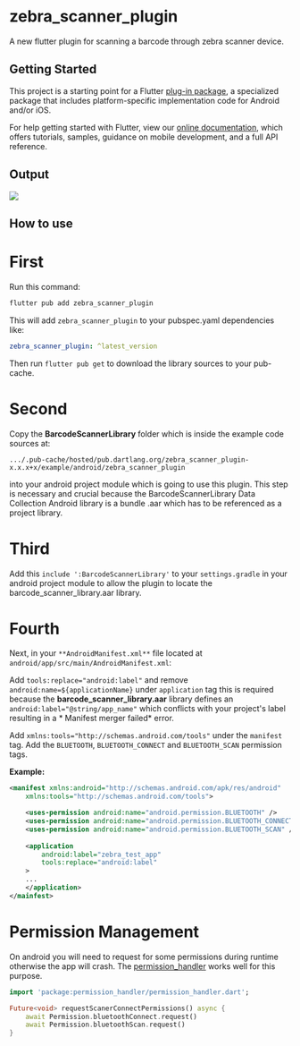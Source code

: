 # zebra_scanner_plugin

A new flutter plugin for scanning a barcode through zebra scanner device.

## Getting Started

This project is a starting point for a Flutter
[plug-in package](https://flutter.dev/developing-packages/), a specialized package that includes
platform-specific implementation code for Android and/or iOS.

For help getting started with Flutter, view our
[online documentation](https://flutter.dev/docs), which offers tutorials, samples, guidance on
mobile development, and a full API reference.

## Output

<img src="https://github.com/sanketwarule/zebra_scanner_plugin/raw/master/zebra_scanner_plugin_example_output.gif"/>

## How to use

# First

Run this command:

```bash
flutter pub add zebra_scanner_plugin
```

This will add `zebra_scanner_plugin` to your pubspec.yaml dependencies like:

```yaml
zebra_scanner_plugin: ^latest_version
```

Then run `flutter pub get` to download the library sources to your pub-cache.

# Second

Copy the **BarcodeScannerLibrary** folder which is inside the example code sources at:

`.../.pub-cache/hosted/pub.dartlang.org/zebra_scanner_plugin-x.x.x+x/example/android/zebra_scanner_plugin`

into your android project module which is going to use this plugin. This step is necessary and
crucial because the BarcodeScannerLibrary Data Collection Android library is a bundle .aar which has
to be referenced as a project library.

# Third

Add this `include ':BarcodeScannerLibrary'` to your `settings.gradle` in your android project module
to allow the plugin to locate the barcode_scanner_library.aar library.

# Fourth

Next, in your `**AndroidManifest.xml**` file located at `android/app/src/main/AndroidManifest.xml`:

Add `tools:replace="android:label"` and remove `android:name=${applicationName}` under `application` tag this is
required because the **barcode_scanner_library.aar** library defines 
an `android:label="@string/app_name"` which conflicts with your project's label resulting in a *
Manifest merger failed* error.

Add `xmlns:tools="http://schemas.android.com/tools"` under the `manifest` tag.
Add the `BLUETOOTH`, `BLUETOOTH_CONNECT` and `BLUETOOTH_SCAN` permission tags.

**Example:**
```xml
<manifest xmlns:android="http://schemas.android.com/apk/res/android"
    xmlns:tools="http://schemas.android.com/tools">

    <uses-permission android:name="android.permission.BLUETOOTH" />
    <uses-permission android:name="android.permission.BLUETOOTH_CONNECT" />
    <uses-permission android:name="android.permission.BLUETOOTH_SCAN" />
    
    <application
        android:label="zebra_test_app"
        tools:replace="android:label"
    >
    ...
    </application>
</mainfest>
```

# Permission Management

On android you will need to request for some permissions during runtime otherwise the app will crash.
The [permission_handler](https://pub.dev/packages/permission_handler) works well for this purpose.


```dart
import 'package:permission_handler/permission_handler.dart';

Future<void> requestScanerConnectPermissions() async {
    await Permission.bluetoothConnect.request()
    await Permission.bluetoothScan.request()
}
```



